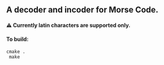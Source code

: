 ## A decoder and incoder for Morse Code.
#### :warning:  Currently latin characters are supported only.

#### To build: 
<code>cmake . </code> <br>
<code> make </code> <br>
